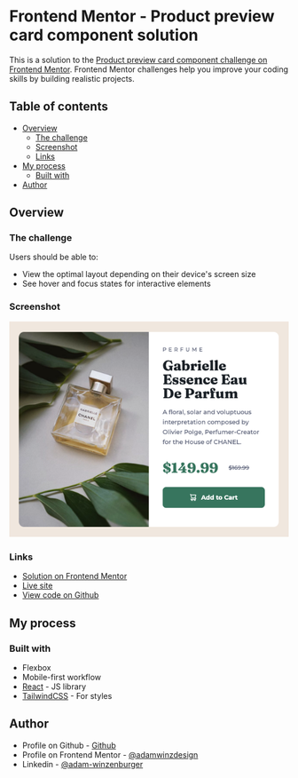 # Frontend Mentor - Product preview card component solution

This is a solution to the [Product preview card component challenge on Frontend Mentor](https://www.frontendmentor.io/challenges/product-preview-card-component-GO7UmttRfa). Frontend Mentor challenges help you improve your coding skills by building realistic projects.

## Table of contents

- [Overview](#overview)
  - [The challenge](#the-challenge)
  - [Screenshot](#screenshot)
  - [Links](#links)
- [My process](#my-process)
  - [Built with](#built-with)
- [Author](#author)

## Overview

### The challenge

Users should be able to:

- View the optimal layout depending on their device's screen size
- See hover and focus states for interactive elements

### Screenshot

![](./screenshot.png)

### Links

- [Solution on Frontend Mentor](https://www.frontendmentor.io/solutions/responsive-product-card-using-react-and-tailwind-css-YvormN5q8Q)
- [Live site](https://product-preview-card-frontend-mentor.netlify.app)
- [View code on Github](https://github.com/adamwinzdesign/preview_card_tailwind)

## My process

### Built with

- Flexbox
- Mobile-first workflow
- [React](https://reactjs.org/) - JS library
- [TailwindCSS](https://tailwindcss.com/) - For styles

## Author

- Profile on Github - [Github](https://github.com/adamwinzdesign)
- Profile on Frontend Mentor - [@adamwinzdesign](https://www.frontendmentor.io/profile/adamwinzdesign)
- Linkedin - [@adam-winzenburger](https://www.linkedin.com/in/adam-winzenburger/)
